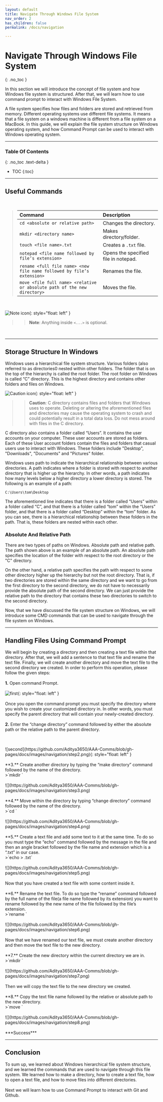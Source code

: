 ```yaml
---
layout: default
title: Navigate Through Windows File System
nav_order: 2
has_children: false
permalink: /docs/navigation

---
```


# Navigate Through Windows File System
{: .no_toc }

In this section we will introduce the concept of file system and how Windows file system is structured. After that, we will learn how to use command prompt to interact with Windows File System. 

A file system specifies how files and folders are stored and retrieved from memory. Different operating systems use different file systems. It means that a file system on a windows machine is different from a file system on a MacBook. In this guide, we will explain the file system structure on Windows operating system, and how Command Prompt can be used to interact with Windows operating system.

---

### Table Of Contents
{: .no_toc .text-delta }
* TOC
{:toc}

---

## Useful Commands
<br/>

>| Command                           | Description                                                                                             |
>| :--------                         | :------------------------------------------------------------------------------------------------------ |
>| `cd <absolute or relative path>`  | Changes the directory.                                           |
>| `mkdir <directory name>`          | Makes directory/folder.                                          |
>| `touch <file name>.txt`           | Creates a `.txt` file.                                           |
>| `notepad <file name followed by file’s extension>`| Opens the specified file in notepad.             |
>| `rename <full file name> <new file name followed by file’s extension>` | Renames the file.           |
>| `move <file full name> <relative or absolute path of the new directory>` | Moves the file.           |

<br/>

![Note icon](https://github.com/dl90/linux-basics/blob/gh-pages/docs/images/icons/note.png?raw=true "Note"){: style="float: left" }
>> **Note**: Anything inside `<...>` is optional.

<br/>

---

## Storage Structure In Windows
Windows uses a hierarchical file system structure. Various folders (also referred to as directories0 nested within other folders. The folder that is on the top of the hierarchy is called the root folder. The root folder on Windows is called “C” directory. This is the highest directory and contains other folders and files on Windows. 


![Caution icon](https://github.com/dl90/linux-basics/blob/gh-pages/docs/images/icons/caution.png?raw=true "Caution"){: style="float: left" }
>> **Caution**: C directory contains files and folders that Windows uses to operate. Deleting or altering the aforementioned files and directories may cause the operating system to crash and could potentially result in a total data loss. Do not mess around with files in the C directory. 

C directory also contains a folder called “Users”. It contains the user accounts on your computer. These user accounts are stored as folders. Each of these User account folders contain the files and folders that casual users use to interact with Windows. These folders include "Desktop", "Downloads", "Documents" and "Pictures" folder.

Windows uses path to indicate the hierarchical relationship between various directories. A path indicates where a folder is stored with respect to another directory that is higher up the hierarchy. In other words, a path indicates how many levels below a higher directory a lower directory is stored. The following is an example of a path:

`C:\Users\tom\Desktop`

The aforementioned line indicates that there is a folder called “Users” within a folder called “C”, and that there is a folder called “tom” within the “Users” folder, and that there is a folder called “Desktop” within the “tom” folder. As you can see, there is a hierarchical relationship between these folders in the path. That is, these folders are nested within each other. 

### Absolute And Relative Path
There are two types of paths on Windows. Absolute path and relative path. The path shown above is an example of an absolute path. An absolute path specifies the location of the folder with respect to the root directory or the "C" directory.

On the other hand, a relative path specifies the path with respect to some other directory higher up the hierarchy but not the root directory. That is, if two directories are stored within the same directory and we want to go from the first directory to the second directory, we do not have to necessarily provide the absolute path of the second directory. We can just provide the relative path to the directory that contains these two directories to switch to the second directory.   

Now, that we have discussed the file system structure on Windows, we will introduce some CMD commands that can be used to navigate through the file system on Windows.

---

## Handling Files Using Command Prompt

We will begin by creating a directory and then creating a text file within that directory. After that, we will add a sentence to that text file and rename the text file. Finally, we will create another directory and move the text file to the second directory we created. In order to perform this operation, please follow the given steps:
<br/>
<br/>
**1.** Open command Prompt.
<br/>
<br/>
![first](https://github.com/Aditya3650/AAA-Comms/blob/gh-pages/docs/images/navigation/step1.png){: style="float: left" }
<br/>
<br/>
Once you open the command prompt you must specify the directory where you wish to create your customized directory in. In other words, you must specify the parent directory that will contain your newly-created directory.
<br/>
<br/>
**2.** Enter the “change directory” command followed by either the absolute path or the relative path to the parent directory.
<br/>


<br/>
<br/>
![second](https://github.com/Aditya3650/AAA-Comms/blob/gh-pages/docs/images/navigation/step2.png){: style="float: left" }
<br/>
<br/>
**3.** Create another directory by typing the “make directory” command followed by the name of the directory.
<br/>
>`mkdir <directory name>`

<br/>
<br/>
![](https://github.com/Aditya3650/AAA-Comms/blob/gh-pages/docs/images/navigation/step3.png)
<br/>
<br/>
**4.** Move within the directory by typing “change directory” command followed by the name of the directory.
<br/>
>`cd <directory name>`

<br/>
<br/>
![](https://github.com/Aditya3650/AAA-Comms/blob/gh-pages/docs/images/navigation/step4.png)
<br/>
<br/>
**5.** Create a text file and add some text to it at the same time. To do so you must type the “echo” command followed by the message in the file and then an angle bracket followed by the file name and extension which is a “.txt” in our case. 
<br/>
>`echo <message in the text file> > <file name>.txt`

<br/>
<br/>
![](https://github.com/Aditya3650/AAA-Comms/blob/gh-pages/docs/images/navigation/step5.png)
<br/>
<br/>
Now that you have created a text file with some content inside it.
<br/>
<br/>
**6.** Rename the text file. To do so type the “rename” command followed by the full name of the file(a file name followed by its extension) you want to rename followed by the new name of the file followed by the file’s extension. 
<br/>
>`rename <full file name followed by file’s extension> <new file name followed by file’s extension>`

<br/>
<br/>
![](https://github.com/Aditya3650/AAA-Comms/blob/gh-pages/docs/images/navigation/step6.png)
<br/>
<br/>
Now that we have renamed our text file, we must create another directory and then move the text file to the new directory.
<br/>
<br/>
**7.** Create the new directory within the current directory we are in. 
<br/>
>`mkdir <new directory name>`

<br/>
<br/>
![](https://github.com/Aditya3650/AAA-Comms/blob/gh-pages/docs/images/navigation/step7.png)
<br/>
<br/>
Then we will copy the text file to the new directory we created.
<br/>
<br/>
**8.** Copy the text file name followed by the relative or absolute path to the new directory.
<br/>
>`move <file full name> <relative or absolute path of the new directory>`
<br/>
<br/>
![](https://github.com/Aditya3650/AAA-Comms/blob/gh-pages/docs/images/navigation/step8.png)
<br/>
<br/>
***Success***

---

## Conclusion

To sum up, we learned about Windows hierarchical file system structure, and we learned the commands that are used to navigate through this file system. We learned how to make a directory, how to create a text file, how to open a text file, and how to move files into different directories.
<br/>
<br/>
Next we will learn how to use Command Prompt to interact with Git and Github.
<br/>
<br/>
